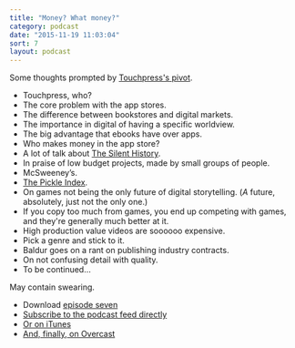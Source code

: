 ```yaml
---
title: "Money? What money?"
category: podcast
date: "2015-11-19 11:03:04"
sort: 7
layout: podcast
---
```


Some thoughts prompted by [Touchpress's pivot](http://www.thebookseller.com/news/touchpress-pivots-business-selling-education-apps-316108).

* Touchpress, who?
* The core problem with the app stores.
* The difference between bookstores and digital markets.
* The importance in digital of having a specific worldview.
* The big advantage that ebooks have over apps.
* Who makes money in the app store?
* A lot of talk about [The Silent History](http://www.thesilenthistory.com).
* In praise of low budget projects, made by small groups of people.
* McSweeney’s.
* [The Pickle Index](http://www.thepickleindex.com).
* On games not being the only future of digital storytelling. (*A* future, absolutely, just not the only one.)
* If you copy too much from games, you end up competing with games, and they're generally much better at it.
* High production value videos are soooooo expensive.
* Pick a genre and stick to it.
* Baldur goes on a rant on publishing industry contracts.
* On not confusing detail with quality.
* To be continued…

May contain swearing.

* Download <a href="http://thisisnotabook.baldurbjarnason.com/podcast/thisisnotthefutureofthebook-episode07.mp3" target="_blank">episode seven</a>
* [Subscribe to the podcast feed directly](http://feedpress.me/thissnotthefutureofthebook)
* [Or on iTunes](https://itunes.apple.com/gb/podcast/this-is-not-future-book/id1038121104)
* <a href="https://overcast.fm/itunes1038121104/this-is-not-the-future-of-the-book">And, finally, on Overcast</a>
